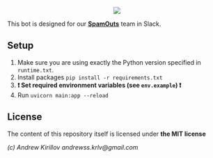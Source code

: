 <p align="center">
  <img src="https://user-images.githubusercontent.com/73884858/169506522-3ca44531-5fd7-462e-b5ee-d352e3ea0d0e.png">
</p>

<p>This bot is designed for our <a href="https://spamouts.slack.com"><b>SpamOuts</b></a> team in Slack.</p>

<h2>Setup</h2>
<ol>
  <li>Make sure you are using exactly the Python version specified in <code>runtime.txt</code>.</li>
  <li>Install packages <code>pip install -r requirements.txt</code></li>
  <li>
    <b>❗  Set required environment variables (see <code>env.example</code>)  ❗</b>
  </li>
  <li>Run <code>uvicorn main:app --reload</code></li>
</ol>

<h2>License</h2>
<p>The content of this repository itself is licensed under <b>the MIT license</b></p>
<i>(c) Andrew Kirillov andrewss.krlv@gmail.com</i>